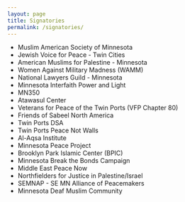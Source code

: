 ```yaml
---
layout: page
title: Signatories
permalink: /signatories/
---
```

- Muslim American Society of Minnesota
- Jewish Voice for Peace - Twin Cities
- American Muslims for Palestine - Minnesota
- Women Against Military Madness (WAMM)
- National Lawyers Guild - Minnesota
- Minnesota Interfaith Power and Light
- MN350
- Atawasul Center
- Veterans for Peace of the Twin Ports (VFP Chapter 80)
- Friends of Sabeel North America
- Twin Ports DSA
- Twin Ports Peace Not Walls
- Al-Aqsa Institute
- Minnesota Peace Project
- Brooklyn Park Islamic Center (BPIC)
- Minnesota Break the Bonds Campaign
- Middle East Peace Now
- Northfielders for Justice in Palestine/Israel
- SEMNAP - SE MN Alliance of Peacemakers
- Minnesota Deaf Muslim Community


<br/><br/>
